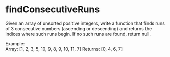 findConsecutiveRuns
===================

Given an array of unsorted positive integers, write a function that finds runs of 3 consecutive numbers (ascending or descending) and returns the indices where such runs begin. If no such runs are found, return null.

Example:  
Array: [1, 2, 3, 5, 10, 9, 8, 9, 10, 11, 7] 
Returns: [0, 4, 6, 7]

